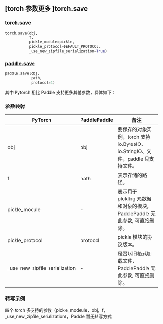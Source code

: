 ## [torch 参数更多 ]torch.save
### [torch.save](https://pytorch.org/docs/stable/generated/torch.save.html?highlight=save#torch.save)

```python
torch.save(obj,
           f,
           pickle_module=pickle,
           pickle_protocol=DEFAULT_PROTOCOL,
           _use_new_zipfile_serialization=True)
```

### [paddle.save](https://www.paddlepaddle.org.cn/documentation/docs/zh/api/paddle/save_cn.html#save)

```python
paddle.save(obj,
            path,
            protocol=4)
```

其中 Pytorch 相比 Paddle 支持更多其他参数，具体如下：
### 参数映射
| PyTorch       | PaddlePaddle | 备注                                                   |
| ------------- | ------------ | ------------------------------------------------------ |
| obj           | obj          | 要保存的对象实例，torch 支持 io.BytesIO、io.StringIO、文件，paddle 只支持文件。|
| f             | path         | 表示存储的路径。                   |
| pickle_module | -            | 表示用于 pickling 元数据和对象的模块，PaddlePaddle 无此参数, 可直接删除。 |
| pickle_protocol| protocol    | pickle 模块的协议版本。                   |
| _use_new_zipfile_serialization | -            | 是否以旧格式加载文件，PaddlePaddle 无此参数, 可直接删除。 |


### 转写示例
四个 torch 多支持的参数（pickle_modeule，obj，f，_use_new_zipfile_serialization），Paddle 暂无转写方式
